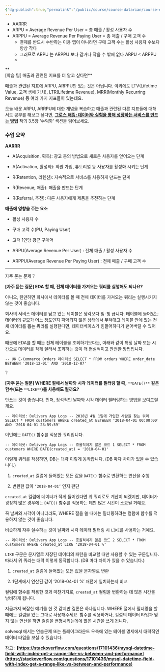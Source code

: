 ```yaml
---
{"dg-publish":true,"permalink":"/public/course/course-datarian/course-datarian/datarian-week-4/","created":"2024-12-06T05:31:14.165+09:00","updated":"2025-08-29T16:08:45.673+09:00"}
---
```


- AARRR
- ARPU = Average Revenue Per User = 총 매출 / 활성 사용자 수
- ARPPU = Average Revenue Per Paying User = 총 매출 / 구매 고객 수 
	- 결제를 반드시 수반하는 이용 앱이 아니라면 구매 고객 수는 활성 사용자 수보다 항상 작다 
	- 그러므로 ARPU 는 ARPPU 보다 같거나 작을 수 밖에 없다 ARPU  < ARPPU 
	- 

**  
[학습 팁] 매출과 관련된 지표를 더 알고 싶다면**

매출과 관련된 지표에 ARPU, ARPPU만 있는 것은 아닙니다. 이외에도 LTV(Lifetime Value, 고객 생애 가치), LTR(Lifetime Revenue), MRR(Monthly Recurring Revenue) 등 여러 가지 지표들이 있는데요.

오늘 배운 ARPU, ARRPU에 대한 개념을 복습하고 매출과 관련된 다른 지표들에 대해서도 공부를 해보고 싶다면, **[그로스 해킹: 데이터와 실험을 통해 성장하는 서비스를 만드는 방법](http://www.yes24.com/Product/Goods/96576416)** 책의 3.5장 ‘수익화’ 섹션을 읽어보세요.


### 수업 요약

**AARRR**

- A(Acquisition, 획득): 광고 등의 방법으로 새로운 사용자를 얻어오는 단계

- A(Activation, 활성화): 회원 가입, 튜토리얼 등 사용자를 활성화 시키는 단계

- R(Retention, 리텐션): 지속적으로 서비스를 사용하게 만드는 단계

- R(Revenue, 매출): 매출을 만드는 단계

- R(Referral, 추천): 다른 사용자에게 제품을 추천하는 단계

**매출에 영향을 주는 요소**

- 활성 사용자 수

- 구매 고객 수(PU, Paying User)

- 고객 1인당 평균 구매액

- ARPU(Average Revenue Per User) : 전체 매출 / 활성 사용자 수
- ARPPU(Average Revenue Per Paying User) : 전체 매출 / 구매 고객 수



---

자주 묻는 문제
❔

**[자주 묻는 질문] EDA 할 때, 전체 데이터를 가져오는 쿼리를 실행해도 되나요?**

아니오, 웬만하면 회사에서 데이터를 볼 때 전체 데이터를 가져오는 쿼리는 실행시키지 않는 것이 좋습니다.

회사의 서비스 데이터를 담고 있는 테이블은 생각보다 엄-청 큽니다. 테이블에 들어있는 데이터의 규모가 어느 정도인지 파악되지 않은 상태에서 무턱대고 테이블 안에 있는 전체 데이터를 뽑는 쿼리를 실행한다면, 데이터베이스가 힘들어하다가 뻗어버릴 수 있어요.

때문에 EDA를 할 때는 전체 테이블을 조회하기보다는, 아래와 같이 특정 날짜 또는 시간으로 데이터를 작게 잘라서 조회하는 것이 더 현실적이고 안전한 방법입니다.

`-- UK E-Commerce Orders 데이터셋 SELECT * FROM orders WHERE order_date BETWEEN '2018-12-01' AND '2018-12-07'`

❔

**[자주 묻는 질문] WHERE 절에서 날짜와 시각 데이터를 필터링 할 때,** `**DATE()**` **같은 함수(또는** `**LIKE**`**)를 사용해도 될까요?**

안쓰는 것이 좋습니다. 먼저, 정석적인 날짜와 시각 데이터 필터링하는 방법을 보여드릴게요.

`-- 데이터셋: Delivery App Logs -- 2018년 4월 1일에 가입한 사람을 찾는 쿼리 SELECT * FROM customers WHERE created_at BETWEEN '2018-04-01 00:00:00' AND '2018-04-01 23:59:59'`

이번에는 `DATE()` 함수를 적용한 쿼리입니다.

`-- 데이터셋: Delivery App Logs -- 효율적이지 않은 코드 1 SELECT * FROM customers WHERE DATE(created_at) = '2018-04-01'`

이렇게 쿼리를 작성하면, DB는 대략 이렇게 동작합니다. (DB 마다 차이가 있을 수 있습니다.)

1. `created_at` 컬럼에 들어있는 모든 값을 `DATE()` 함수로 변환하는 연산을 수행

2. 변환한 값이 `‘2018-04-01’` 인지 판단

`created_at` 컬럼에 데이터가 적게 들어있다면 위 쿼리로도 계산이 되겠지만, 데이터가 굉장히 많은 경우에는 `DATE()` 함수를 적용하는 데만 많은 시간이 소요될 거예요.

꼭 날짜와 시각이 아니더라도, WHERE 절을 쓸 때에는 필터링하려는 컬럼에 함수를 적용하지 않는 것이 좋습니다.

비슷하게 자주 실수하는 것이 날짜와 시각 데이터 필터링 시 `LIKE`를 사용하는 거예요.

`-- 데이터셋: Delivery App Logs -- 효율적이지 않은 코드 2 SELECT * FROM customers WHERE created_at LIKE '2018-04-01 %'`

`LIKE` 구문은 문자열로 저장된 데이터의 패턴을 비교할 때만 사용할 수 있는 구문입니다. 따라서 위 쿼리는 대략 이렇게 동작합니다. (DB 마다 차이가 있을 수 있습니다.)

1. `created_at` 컬럼에 들어있는 모든 값을 문자열로 변환

2. 1단계에서 연산된 값이 ‘2018-04-01 %’ 패턴에 일치하는지 비교

컬럼에 함수를 적용한 것과 마찬가지로, `created_at` 컬럼을 변환하는 데 많은 시간을 낭비하게 됩니다.

지금까지 복잡한 얘기를 한 것 같지만 결론은 하나입니다. WHERE 절에서 필터링을 할 때에는 컬럼을 있는 그대로 사용해주세요. 함수를 적용하거나, 컬럼의 데이터 타입과 맞지 않는 연산을 하면 컬럼을 변형시키는데에 많은 시간을 쓰게 됩니다.

solvesql 에서는 연습문제 또는 플레이그라운드 우측에 있는 테이블 명세에서 대략적인 데이터 타입을 보실 수 있습니다.

참고 : **[https://stackoverflow.com/questions/17101436/mysql-datetime-field-with-index-get-a-range-like-vs-between-and-performance](https://stackoverflow.com/questions/17101436/mysql-datetime-field-with-index-get-a-range-like-vs-between-and-performance)**

